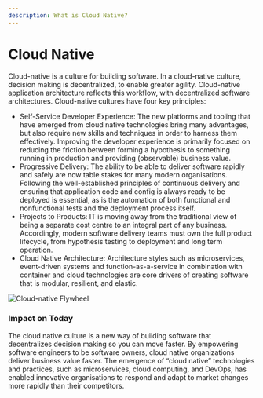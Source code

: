 ```yaml
---
description: What is Cloud Native?
---
```


# Cloud Native

Cloud-native is a culture for building software. In a cloud-native culture, decision making is decentralized, to enable greater agility. Cloud-native application architecture reflects this workflow, with decentralized software architectures. Cloud-native cultures have four key principles:

* Self-Service Developer Experience: The new platforms and tooling that have emerged from cloud native technologies bring many advantages, but also require new skills and techniques in order to harness them effectively. Improving the developer experience is primarily focused on reducing the friction between forming a hypothesis to something running in production and providing (observable) business value.
* Progressive Delivery: The ability to be able to deliver software rapidly and safely are now table stakes for many modern organisations. Following the well-established principles of continuous delivery and ensuring that application code and config is always ready to be deployed is essential, as is the automation of both functional and nonfunctional tests and the deployment process itself.
* Projects to Products: IT is moving away from the traditional view of being a separate cost centre to an integral part of any business. Accordingly, modern software delivery teams must own the full product lifecycle, from hypothesis testing to deployment and long term operation.
* Cloud Native Architecture: Architecture styles such as microservices, event-driven systems and function-as-a-service in combination with container and cloud technologies are core drivers of creating software that is modular, resilient, and elastic.

![Cloud-native Flywheel](https://d33wubrfki0l68.cloudfront.net/c6d4fba06ce02b7f4fedf26d38fdb5f09bf7e916/3e1cd/images/glossary/flywheel.png)

### Impact on Today <a href="impact-on-today" id="impact-on-today"></a>

The cloud native culture is a new way of building software that decentralizes decision making so you can move faster. By empowering software engineers to be software owners, cloud native organizations deliver business value faster. The emergence of “cloud native” technologies and practices, such as microservices, cloud computing, and DevOps, has enabled innovative organisations to respond and adapt to market changes more rapidly than their competitors.
